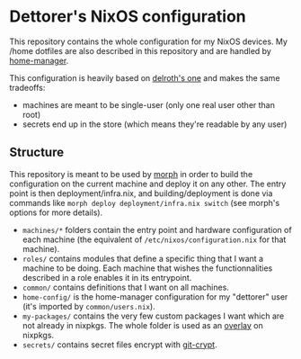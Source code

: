 # Dettorer's NixOS configuration

This repository contains the whole configuration for my NixOS devices. My
/home dotfiles are also described in this repository and are handled by
[home-manager](https://github.com/nix-community/home-manager).

This configuration is heavily based on [delroth's
one](https://github.com/delroth/infra.delroth.net) and makes the same tradeoffs:

- machines are meant to be single-user (only one real user other than root)
- secrets end up in the store (which means they're readable by any user)

## Structure

This repository is meant to be used by [morph](https://github.com/DBCDK/morph)
in order to build the configuration on the current machine and deploy it on any
other. The entry point is then deployment/infra.nix, and building/deployment is
done via commands like `morph deploy deployment/infra.nix switch` (see morph's
options for more details).

- `machines/*` folders contain the entry point and hardware configuration of
  each machine (the equivalent of `/etc/nixos/configuration.nix` for that
  machine).
- `roles/` contains modules that define a specific thing that I want a machine
  to be doing. Each machine that wishes the functionnalities described in a role
  enables it in its entrypoint.
- `common/` contains definitions that I want on all machines.
- `home-config/` is the home-manager configuration for my "dettorer" user (it's
  imported by `common/users.nix`).
- `my-packages/` contains the very few custom packages I want which are not
  already in nixpkgs. The whole folder is used as an
  [overlay](https://nixos.wiki/wiki/Overlays) on nixpkgs.
- `secrets/` contains secret files encrypt with
  [git-crypt](https://github.com/AGWA/git-crypt).
